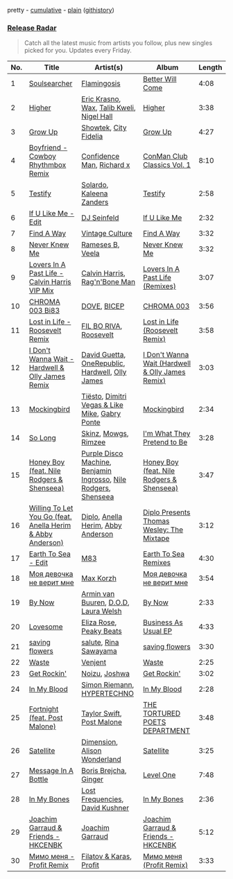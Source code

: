 pretty - [cumulative](/playlists/cumulative/Release%20Radar.md) - [plain](/playlists/plain/37i9dQZEVXbsudmxBFKW7G) ([githistory](https://github.githistory.xyz/vitokorn/spotify-playlist-archive/blob/master/playlists/plain/37i9dQZEVXbsudmxBFKW7G))
### [Release Radar](https://open.spotify.com/playlist/37i9dQZEVXbsudmxBFKW7G)

> Catch all the latest music from artists you follow, plus new singles picked for you. Updates every Friday.

| No. | Title | Artist(s) | Album | Length |
|---|---|---|---|---|
| 1 | [Soulsearcher](https://open.spotify.com/track/0ygPVwsl15vlyfAJNE28mj) | [Flamingosis](https://open.spotify.com/artist/75cW8FFekyCjj0mfZM1Gfb) | [Better Will Come](https://open.spotify.com/album/1L01NCxCJxNFuL7OgyuvOv) | 4:08 |
| 2 | [Higher](https://open.spotify.com/track/6f5I8yAEaJCx1UmvOg8a1c) | [Eric Krasno](https://open.spotify.com/artist/6tQIsqw6DrDfdoPwOrOD6k), [Wax](https://open.spotify.com/artist/36kzCQhGfJzrLuZzrHweNV), [Talib Kweli](https://open.spotify.com/artist/0lEssBAxQl2In4RpaB1C2Y), [Nigel Hall](https://open.spotify.com/artist/04HwdlOSZ8Rnmp4D3vyjI2) | [Higher](https://open.spotify.com/album/5ncydmjMons3VV3AIP9SHe) | 3:38 |
| 3 | [Grow Up](https://open.spotify.com/track/4uMcbnpxaiMDrTTmnE0YzC) | [Showtek](https://open.spotify.com/artist/3gk0OYeLFWYupGFRHqLSR7), [City Fidelia](https://open.spotify.com/artist/04IRs1NjfLU4BHyNDUDMsB) | [Grow Up](https://open.spotify.com/album/2jawjxEGbianJIwTKg0jay) | 4:27 |
| 4 | [Boyfriend - Cowboy Rhythmbox Remix](https://open.spotify.com/track/3T7lNCCm4TFWFxK5LeWahM) | [Confidence Man](https://open.spotify.com/artist/0RwXnFrEoI8tltFvYpJgP6), [Richard x](https://open.spotify.com/artist/1U3sbewNFRq4oyhUWZinMi) | [ConMan Club Classics Vol. 1](https://open.spotify.com/album/3URaKM9hXo8zjpf0Fcbuh2) | 8:10 |
| 5 | [Testify](https://open.spotify.com/track/69XbRqq05XaVBJtb7QLIEq) | [Solardo](https://open.spotify.com/artist/0oO1IaDOBSeI96HbnCa5pZ), [Kaleena Zanders](https://open.spotify.com/artist/0Sz2jslaxjcw2VM5zYh2jK) | [Testify](https://open.spotify.com/album/0XMh0bXr9oKP1mzifGwIRK) | 2:58 |
| 6 | [If U Like Me - Edit](https://open.spotify.com/track/0XGSeTAcfOJa3WfVPAzX8H) | [DJ Seinfeld](https://open.spotify.com/artist/37YzpfBeFju8QRZ3g0Ha1Q) | [If U Like Me](https://open.spotify.com/album/11Y3XFv7iAvRHTzOfQodBm) | 2:32 |
| 7 | [Find A Way](https://open.spotify.com/track/51ehuSdtKvrsBGNWLOfQWE) | [Vintage Culture](https://open.spotify.com/artist/28uJnu5EsrGml2tBd7y8ts) | [Find A Way](https://open.spotify.com/album/1trmWSMiO6NDBnnDDDhsy8) | 3:32 |
| 8 | [Never Knew Me](https://open.spotify.com/track/0sk6nrjHfWQZ5IvVkjTBx7) | [Rameses B](https://open.spotify.com/artist/06EfEcjc0vdvI6VNL0soIO), [Veela](https://open.spotify.com/artist/3CiuuHKIxxJPoNRvF94GtR) | [Never Knew Me](https://open.spotify.com/album/3vF5YCTGN6BmFyqnzaAjLP) | 3:32 |
| 9 | [Lovers In A Past Life - Calvin Harris VIP Mix](https://open.spotify.com/track/3eL3lasTRBJ7QaCt2fqE9e) | [Calvin Harris](https://open.spotify.com/artist/7CajNmpbOovFoOoasH2HaY), [Rag'n'Bone Man](https://open.spotify.com/artist/4f9iBmdUOhQWeP7dcAn1pf) | [Lovers In A Past Life (Remixes)](https://open.spotify.com/album/4PL4OGq2DUo9JREtklB4cE) | 3:07 |
| 10 | [CHROMA 003 Bi83](https://open.spotify.com/track/0cBrTgUeXg8oAEfKTlZAP6) | [DOVE](https://open.spotify.com/artist/11rGDSS7UriHODN31vFAXF), [BICEP](https://open.spotify.com/artist/73A3bLnfnz5BoQjb4gNCga) | [CHROMA 003](https://open.spotify.com/album/635sAhOGiqkb11OZDCTRyk) | 3:56 |
| 11 | [Lost in Life - Roosevelt Remix](https://open.spotify.com/track/1ZMqnplIKhePId4BOSoJCm) | [FIL BO RIVA](https://open.spotify.com/artist/3JE0uoggWwwYG6rSSJk0HN), [Roosevelt](https://open.spotify.com/artist/4AQrqVz6BYwy29iMxcGtx7) | [Lost in Life (Roosevelt Remix)](https://open.spotify.com/album/6vpvd4vcQ9A5UTmHq1SMzm) | 3:58 |
| 12 | [I Don't Wanna Wait - Hardwell & Olly James Remix](https://open.spotify.com/track/0GOXlShsWOp7BQ7nt9uwUL) | [David Guetta](https://open.spotify.com/artist/1Cs0zKBU1kc0i8ypK3B9ai), [OneRepublic](https://open.spotify.com/artist/5Pwc4xIPtQLFEnJriah9YJ), [Hardwell](https://open.spotify.com/artist/6BrvowZBreEkXzJQMpL174), [Olly James](https://open.spotify.com/artist/04Ze9i5w3NXno5DdMNpJZC) | [I Don't Wanna Wait (Hardwell & Olly James Remix)](https://open.spotify.com/album/2Y4Tm0KdcUWNnPpphhhGZ4) | 3:03 |
| 13 | [Mockingbird](https://open.spotify.com/track/2x4JC9TxW2LACuuxbsncfG) | [Tiësto](https://open.spotify.com/artist/2o5jDhtHVPhrJdv3cEQ99Z), [Dimitri Vegas & Like Mike](https://open.spotify.com/artist/73jBynjsVtofjRpdpRAJGk), [Gabry Ponte](https://open.spotify.com/artist/5ENS85nZShljwNgg4wFD7D) | [Mockingbird](https://open.spotify.com/album/22dOSFgcI8e3gJbHpG5gYg) | 2:34 |
| 14 | [So Long](https://open.spotify.com/track/01NRBZXyAV0OC16wZSw2P7) | [Skinz](https://open.spotify.com/artist/31lHFdaqJP0r3nnyhQSBtN), [Mowgs](https://open.spotify.com/artist/5B6fjdBghQykaZm20DtDP9), [Rimzee](https://open.spotify.com/artist/65QlWmtWjcK3CPBung0ATT) | [I'm What They Pretend to Be](https://open.spotify.com/album/7JbQ7fLmvYjBnjLHXhP5Hq) | 3:28 |
| 15 | [Honey Boy (feat. Nile Rodgers & Shenseea)](https://open.spotify.com/track/1NpIUD4KqHaMT91kw0YV40) | [Purple Disco Machine](https://open.spotify.com/artist/2WBJQGf1bT1kxuoqziH5g4), [Benjamin Ingrosso](https://open.spotify.com/artist/7jEEE187pVG6InOxn03oA5), [Nile Rodgers](https://open.spotify.com/artist/3yDIp0kaq9EFKe07X1X2rz), [Shenseea](https://open.spotify.com/artist/1OFOShsIbhy1l5x73yuVyB) | [Honey Boy (feat. Nile Rodgers & Shenseea)](https://open.spotify.com/album/0WWjvPdLmnwYrTi03XJ9ib) | 3:47 |
| 16 | [Willing To Let You Go (feat. Anella Herim & Abby Anderson)](https://open.spotify.com/track/7C6ct6e0PmdJuLUar0cW90) | [Diplo](https://open.spotify.com/artist/5fMUXHkw8R8eOP2RNVYEZX), [Anella Herim](https://open.spotify.com/artist/0aRXmCsqGxwpaBqY7WQOsN), [Abby Anderson](https://open.spotify.com/artist/0WicR9iYAPd0Bi7i3bz9MB) | [Diplo Presents Thomas Wesley: The Mixtape](https://open.spotify.com/album/2r5l65occidyNrbfdmvRAI) | 3:12 |
| 17 | [Earth To Sea - Edit](https://open.spotify.com/track/4Tns3UgIMqGoqqpJS217Uf) | [M83](https://open.spotify.com/artist/63MQldklfxkjYDoUE4Tppz) | [Earth To Sea Remixes](https://open.spotify.com/album/30TBTtRSd2SqTdwG24J0pk) | 4:30 |
| 18 | [Моя девочка не верит мне](https://open.spotify.com/track/24loT1nK0uDc6wQ1Fjrng1) | [Max Korzh](https://open.spotify.com/artist/5meD8C7oGK5yUEY2T7ZZ7W) | [Моя девочка не верит мне](https://open.spotify.com/album/3zA2K6nbV497Q337GDohnp) | 3:54 |
| 19 | [By Now](https://open.spotify.com/track/0OxLol8qf9zsrXSs1IqyMu) | [Armin van Buuren](https://open.spotify.com/artist/0SfsnGyD8FpIN4U4WCkBZ5), [D.O.D](https://open.spotify.com/artist/0Cs47vvRsPgEfliBU9KDiB), [Laura Welsh](https://open.spotify.com/artist/2QGdI8fUEuoVPJ4xuC5NDe) | [By Now](https://open.spotify.com/album/5ayaI14vSPFDIUK23VwzRX) | 2:33 |
| 20 | [Lovesome](https://open.spotify.com/track/6563duTX83eTMkc2AGETfE) | [Eliza Rose](https://open.spotify.com/artist/4XC335ouK6pXyq4QiIb8bP), [Peaky Beats](https://open.spotify.com/artist/1QEUzOmKdCmakEgcatckZd) | [Business As Usual EP](https://open.spotify.com/album/30URyJrwzIsoabTOMRncJw) | 4:33 |
| 21 | [saving flowers](https://open.spotify.com/track/4ZZO8buYpKMS7gR9koYhD9) | [salute](https://open.spotify.com/artist/1np8xozf7ATJZDi9JX8Dx5), [Rina Sawayama](https://open.spotify.com/artist/2KEqzdPS7M5YwGmiuPTdr5) | [saving flowers](https://open.spotify.com/album/2zPC36yrmSWqm2cgKb35yd) | 3:30 |
| 22 | [Waste](https://open.spotify.com/track/4P1hDHtsiIm7QSYrgdEoa3) | [Venjent](https://open.spotify.com/artist/7xu08SujAqLp7BGinS96vd) | [Waste](https://open.spotify.com/album/0nmsVDFblAkWLpPwAGfyGa) | 2:25 |
| 23 | [Get Rockin'](https://open.spotify.com/track/6FTus3GBuyRW10VbwgtUp7) | [Noizu](https://open.spotify.com/artist/3VRyybsQu0MDG0F2LBxnv7), [Joshwa](https://open.spotify.com/artist/1PzAgFVk9v8cxn9flrqrv5) | [Get Rockin'](https://open.spotify.com/album/2qKqssflCtHWY8jw63Qey6) | 3:02 |
| 24 | [In My Blood](https://open.spotify.com/track/1uL6O5tmWgB9kdigJ6Ihdg) | [Simon Riemann](https://open.spotify.com/artist/0xhLKN9wlfEhYE1QJu7SMJ), [HYPERTECHNO](https://open.spotify.com/artist/4YYOTpMoikKdYWWuTWjbqo) | [In My Blood](https://open.spotify.com/album/352Sj00uZvzf1nMyTuw4H9) | 2:28 |
| 25 | [Fortnight (feat. Post Malone)](https://open.spotify.com/track/4bwUcvcJKDIOQJJt426nJG) | [Taylor Swift](https://open.spotify.com/artist/06HL4z0CvFAxyc27GXpf02), [Post Malone](https://open.spotify.com/artist/246dkjvS1zLTtiykXe5h60) | [THE TORTURED POETS DEPARTMENT](https://open.spotify.com/album/3f6e4wXxxi4ahqWsSU7OpT) | 3:48 |
| 26 | [Satellite](https://open.spotify.com/track/3tHCG0ISOA0pXscIdNrJml) | [Dimension](https://open.spotify.com/artist/1QMgre3BHX161ZHtWMUu6S), [Alison Wonderland](https://open.spotify.com/artist/11gWrKZMBsGQWmobv3oNfW) | [Satellite](https://open.spotify.com/album/07VhUtgyRdGGmMeo5lN5CW) | 3:25 |
| 27 | [Message In A Bottle](https://open.spotify.com/track/1waevM5YCMrVx69uMg0sP3) | [Boris Brejcha](https://open.spotify.com/artist/6caPJFLv1wesmM7gwK1ACy), [Ginger](https://open.spotify.com/artist/5b0sKzG9NeO7OjbZJ61ZBN) | [Level One](https://open.spotify.com/album/2kGoaq6HWC2eMDujX5Ave6) | 7:48 |
| 28 | [In My Bones](https://open.spotify.com/track/1dcK8O2qEq7E34o4ImQEco) | [Lost Frequencies](https://open.spotify.com/artist/7f5Zgnp2spUuuzKplmRkt7), [David Kushner](https://open.spotify.com/artist/33NVpKoXjItPwUJTMZIOiY) | [In My Bones](https://open.spotify.com/album/1KIJzQIjSlJaSQZ9qLf1kB) | 2:36 |
| 29 | [Joachim Garraud & Friends - HKCENBK](https://open.spotify.com/track/3UbNn4kxBc6B0hJV67rEJG) | [Joachim Garraud](https://open.spotify.com/artist/4EhiIwwMPecLznwn87sRw2) | [Joachim Garraud & Friends - HKCENBK](https://open.spotify.com/album/6IIjuweAUt81cSa71Nz1HX) | 5:12 |
| 30 | [Мимо меня - Profit Remix](https://open.spotify.com/track/3JUCeIqlitPjtecc3HixAP) | [Filatov & Karas](https://open.spotify.com/artist/5NW2uPFatEKjZQ5gpWD8HO), [Profit](https://open.spotify.com/artist/4vP1Z4xmasSlUQ0iSJtmUH) | [Мимо меня (Profit Remix)](https://open.spotify.com/album/13FhRtfd5LMfXawKbnjloR) | 3:33 |
